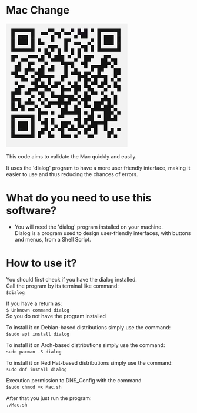 # Mac Change
![all text](https://github.com/dioxfile/Network-Scripts/raw/master/Mac_Change/QR_Mac.png)

This code aims to validate the Mac quickly and easily.

It uses the 'dialog' program to have a more user friendly interface, making it easier to use and thus reducing the chances of errors.

# What do you need to use this software?
- You will need the 'dialog' program installed on your machine.<br/>
Dialog is a program used to design user-friendly interfaces, with buttons and menus, from a Shell Script.

# How to use it?
You should first check if you have the dialog installed.<br/>
Call the program by its terminal like command:<br/>
`$dialog`<br/>

If you have a return as:<br/>
`$ Unknown command dialog`<br/>
So you do not have the program installed<br/>

To install it on Debian-based distributions simply use the command:<br/>
`$sudo apt install dialog`<br/>

To install it on Arch-based distributions simply use the command:<br/>
`sudo pacman -S dialog`<br/>

To install it on Red Hat-based distributions simply use the command:<br/>
`sudo dnf install dialog`<br/>

Execution permission to DNS_Config with the command<br/>
`$sudo chmod +x Mac.sh`<br/>

After that you just run the program:<br/>
`./Mac.sh`


